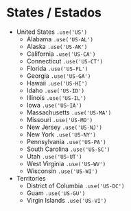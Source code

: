 # States / Estados

- United States `.use('US')`
  - Alabama `.use('US-AL')`
  - Alaska `.use('US-AK')`
  - California `.use('US-CA')`
  - Connecticut `.use('US-CT')`
  - Florida `.use('US-FL')`
  - Georgia `.use('US-GA')`
  - Hawaii `.use('US-HI')`
  - Idaho `.use('US-ID')`
  - Illinois `.use('US-IL')`
  - Iowa `.use('US-IA')`
  - Massachusetts `.use('US-MA')`
  - Missouri `.use('US-MO')`
  - New Jersey `.use('US-NJ')`
  - New York `.use('US-NY')`
  - Pennsylvania `.use('US-PA')`
  - South Carolina `.use('US-SC')`
  - Utah `.use('US-UT')`
  - West Virginia `.use('US-WV')`
  - Wisconsin `.use('US-WI')`
- Territories
  - District of Columbia `.use('US-DC')`
  - Guam `.use('US-GU')`
  - Virgin Islands `.use('US-VI')`